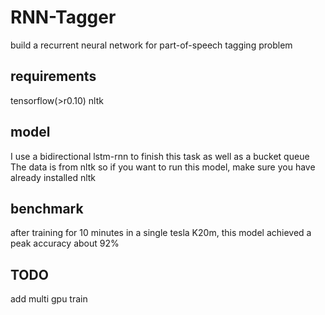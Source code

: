 # RNN-Tagger
build a recurrent neural network for part-of-speech tagging problem


## requirements
tensorflow(>r0.10)
nltk

## model
I use a bidirectional lstm-rnn to finish this task as well as a bucket queue
The data is from nltk so if you want to run this model, make sure you have
already installed nltk

## benchmark
after training for 10 minutes in a single tesla K20m, this model achieved
a peak accuracy about 92%

## TODO
add multi gpu train

